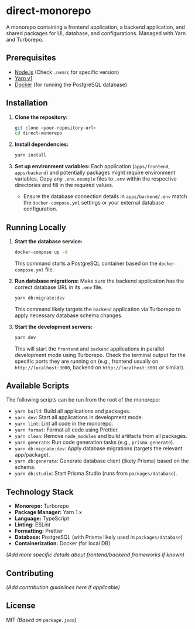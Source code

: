 # direct-monorepo

A monorepo containing a frontend application, a backend application, and shared packages for UI, database, and configurations. Managed with Yarn and Turborepo.

## Prerequisites

- [Node.js](https://nodejs.org/) (Check `.nvmrc` for specific version)
- [Yarn v1](https://classic.yarnpkg.com/en/docs/install)
- [Docker](https://www.docker.com/get-started) (for running the PostgreSQL database)

## Installation

1.  **Clone the repository:**

    ```bash
    git clone <your-repository-url>
    cd direct-monorepo
    ```

2.  **Install dependencies:**

    ```bash
    yarn install
    ```

3.  **Set up environment variables:**
    Each application (`apps/frontend`, `apps/backend`) and potentially packages might require environment variables. Copy any `.env.example` files to `.env` within the respective directories and fill in the required values.
    - Ensure the database connection details in `apps/backend/.env` match the `docker-compose.yml` settings or your external database configuration.

## Running Locally

1.  **Start the database service:**

    ```bash
    docker-compose up -d
    ```

    This command starts a PostgreSQL container based on the `docker-compose.yml` file.

2.  **Run database migrations:**
    Make sure the backend application has the correct database URL in its `.env` file.

    ```bash
    yarn db:migrate:dev
    ```

    This command likely targets the `backend` application via Turborepo to apply necessary database schema changes.

3.  **Start the development servers:**
    ```bash
    yarn dev
    ```
    This will start the `frontend` and `backend` applications in parallel development mode using Turborepo. Check the terminal output for the specific ports they are running on (e.g., frontend usually on `http://localhost:3000`, backend on `http://localhost:3001` or similar).

## Available Scripts

The following scripts can be run from the root of the monorepo:

- `yarn build`: Build all applications and packages.
- `yarn dev`: Start all applications in development mode.
- `yarn lint`: Lint all code in the monorepo.
- `yarn format`: Format all code using Prettier.
- `yarn clean`: Remove `node_modules` and build artifacts from all packages.
- `yarn generate`: Run code generation tasks (e.g., `prisma generate`).
- `yarn db:migrate:dev`: Apply database migrations (targets the relevant app/package).
- `yarn db:generate`: Generate database client (likely Prisma) based on the schema.
- `yarn db:studio`: Start Prisma Studio (runs from `packages/database`).

## Technology Stack

- **Monorepo:** Turborepo
- **Package Manager:** Yarn 1.x
- **Language:** TypeScript
- **Linting:** ESLint
- **Formatting:** Prettier
- **Database:** PostgreSQL (with Prisma likely used in `packages/database`)
- **Containerization:** Docker (for local DB)

_(Add more specific details about frontend/backend frameworks if known)_

## Contributing

_(Add contribution guidelines here if applicable)_

## License

MIT _(Based on `package.json`)_
